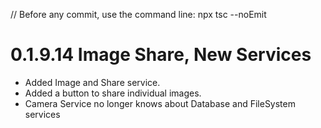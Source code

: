 // Before any commit, use the command line: npx tsc --noEmit

# 0.1.9.14 Image Share, New Services

- Added Image and Share service.
- Added a button to share individual images.
- Camera Service no longer knows about Database and FileSystem services